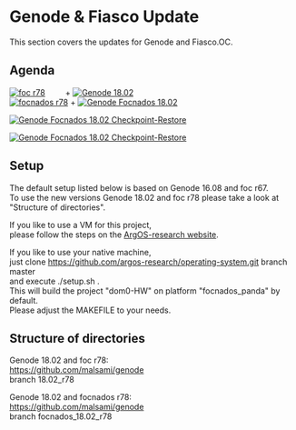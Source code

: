# Genode & Fiasco Update

This section covers the updates for Genode and Fiasco.OC. 

## Agenda

<a href="https://github.com/malsami/foc/tree/r78"><img
		alt="foc r78"
		src="https://img.shields.io/badge/foc%20r78-done-brightgreen.svg?style=flat-square"></a> &nbsp;&nbsp;&nbsp;&nbsp;&nbsp;&nbsp;&nbsp;&nbsp;+
<a href="https://github.com/malsami/genode/tree/18.02_r78"><img
		alt="Genode 18.02"
		src="https://img.shields.io/badge/Genode%2018.02-done-brightgreen.svg?style=flat-square"></a>
<br>
<a href="https://github.com/malsami/foc/tree/focnados_r78"><img
		alt="focnados r78"
		src="https://img.shields.io/badge/focnados%20r78-done-brightgreen.svg?style=flat-square"></a> +
<a href="https://github.com/malsami/genode/tree/focnados_18.02_r78"><img
		alt="Genode Focnados 18.02"
		src="https://img.shields.io/badge/Genode%20Focnados%2018.02-done-brightgreen.svg?style=flat-square"></a>

<a href="https://github.com/malsami/genode/tree/focnados_18.02_r78"><img
		alt="Genode Focnados 18.02 Checkpoint-Restore"
		src="https://img.shields.io/badge/Genode%2018.02%20Focnados%20r78%20Checkpoint%20Restore-incomplete-orange.svg?style=flat-square"></a>

<a href="https://github.com/malsami/genode/tree/focnados_18.02_r78"><img
		alt="Genode Focnados 18.02 Checkpoint-Restore"
		src="https://img.shields.io/badge/Genode%2018.02%20seL4-future%20work-red.svg?style=flat-square"></a>


## Setup 
The default setup listed below is based on Genode 16.08 and foc r67.<br />
To use the new versions Genode 18.02 and foc r78 please take a look at "Structure of directories".

If you like to use a VM for this project,<br />
please follow the steps on the [ArgOS-research website](https://argos-research.github.io/documentation/install.html).

If you like to use your native machine,<br />
just clone https://github.com/argos-research/operating-system.git branch master<br />
and execute ./setup.sh .<br />
This will build the project "dom0-HW" on platform "focnados_panda" by default.<br />
Please adjust the MAKEFILE to your needs.

## Structure of directories
Genode 18.02 and foc r78:<br />
https://github.com/malsami/genode<br />
branch 18.02_r78

Genode 18.02 and focnados r78:<br />
https://github.com/malsami/genode<br />
branch focnados_18.02_r78

